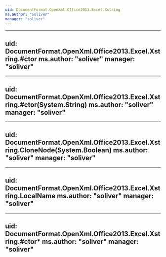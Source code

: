 ```yaml
---
uid: DocumentFormat.OpenXml.Office2013.Excel.Xstring
ms.author: "soliver"
manager: "soliver"
---
```


---
uid: DocumentFormat.OpenXml.Office2013.Excel.Xstring.#ctor
ms.author: "soliver"
manager: "soliver"
---

---
uid: DocumentFormat.OpenXml.Office2013.Excel.Xstring.#ctor(System.String)
ms.author: "soliver"
manager: "soliver"
---

---
uid: DocumentFormat.OpenXml.Office2013.Excel.Xstring.CloneNode(System.Boolean)
ms.author: "soliver"
manager: "soliver"
---

---
uid: DocumentFormat.OpenXml.Office2013.Excel.Xstring.LocalName
ms.author: "soliver"
manager: "soliver"
---

---
uid: DocumentFormat.OpenXml.Office2013.Excel.Xstring.#ctor*
ms.author: "soliver"
manager: "soliver"
---
